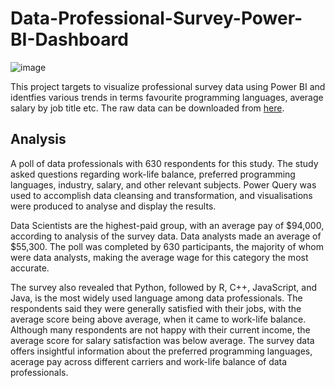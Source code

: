 # Data-Professional-Survey-Power-BI-Dashboard

![image](https://user-images.githubusercontent.com/22257555/228310670-fe51c5f4-2b59-4e2c-8e75-443c500ebfe9.png)

This project targets to visualize professional survey data using Power BI and identfies various trends in terms favourite programming languages, average salary by job title etc. The raw data can be downloaded from [here](https://github.com/AlexTheAnalyst/Power-BI/blob/main/Power%20BI%20-%20Final%20Project.xlsx).

## Analysis

A poll of data professionals with 630 respondents for this study. The study asked questions regarding work-life balance, preferred programming languages, industry, salary, and other relevant subjects. Power Query was used to accomplish data cleansing and transformation, and visualisations were produced to analyse and display the results.

Data Scientists are the highest-paid group, with an average pay of $94,000, according to analysis of the survey data. Data analysts made an average of $55,300. The poll was completed by 630 participants, the majority of whom were data analysts, making the average wage for this category the most accurate.

The survey also revealed that Python, followed by R, C++, JavaScript, and Java, is the most widely used language among data professionals. The respondents said they were generally satisfied with their jobs, with the average score being above average, when it came to work-life balance. Although many respondents are not happy with their current income, the average score for salary satisfaction was below average. The survey data offers insightful information about the preferred programming languages, acerage pay across different carriers and work-life balance of data professionals. 
